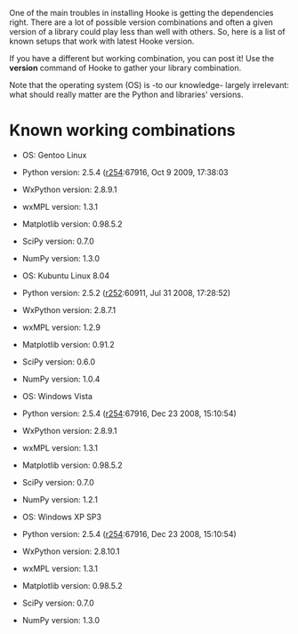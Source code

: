 One of the main troubles in installing Hooke is getting the dependencies right. There are a lot of possible version combinations and often a given version of a library could play less than well with others. So, here is a list of known setups that work with latest Hooke version.

If you have a different but working combination, you can post it! Use the **version** command of Hooke to gather your library combination.

Note that the operating system (OS) is -to our knowledge- largely irrelevant: what should really matter are the Python and libraries' versions.

# Known working combinations #

  * OS: Gentoo Linux
  * Python version: 2.5.4 ([r254](https://code.google.com/p/hooke/source/detail?r=254):67916, Oct  9 2009, 17:38:03
  * WxPython version: 2.8.9.1
  * wxMPL version: 1.3.1
  * Matplotlib version: 0.98.5.2
  * SciPy version: 0.7.0
  * NumPy version: 1.3.0


  * OS: Kubuntu Linux 8.04
  * Python version: 2.5.2 ([r252](https://code.google.com/p/hooke/source/detail?r=252):60911, Jul 31 2008, 17:28:52)
  * WxPython version: 2.8.7.1
  * wxMPL version: 1.2.9
  * Matplotlib version: 0.91.2
  * SciPy version: 0.6.0
  * NumPy version: 1.0.4

  * OS: Windows Vista
  * Python version: 2.5.4 ([r254](https://code.google.com/p/hooke/source/detail?r=254):67916, Dec 23 2008, 15:10:54)
  * WxPython version: 2.8.9.1
  * wxMPL version: 1.3.1
  * Matplotlib version: 0.98.5.2
  * SciPy version: 0.7.0
  * NumPy version: 1.2.1

  * OS: Windows XP SP3
  * Python version: 2.5.4 ([r254](https://code.google.com/p/hooke/source/detail?r=254):67916, Dec 23 2008, 15:10:54)
  * WxPython version: 2.8.10.1
  * wxMPL version: 1.3.1
  * Matplotlib version: 0.98.5.2
  * SciPy version: 0.7.0
  * NumPy version: 1.3.0